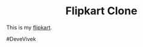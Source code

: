 <h1 align="center">Flipkart Clone</h1>

This is my [flipkart](https://devevivek.github.io/Flipkart-Clone/).

#DeveVivek
